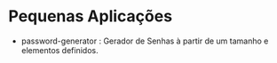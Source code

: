 
# Pequenas Aplicações

 - password-generator : Gerador de Senhas à partir de um tamanho e
   elementos definidos.


